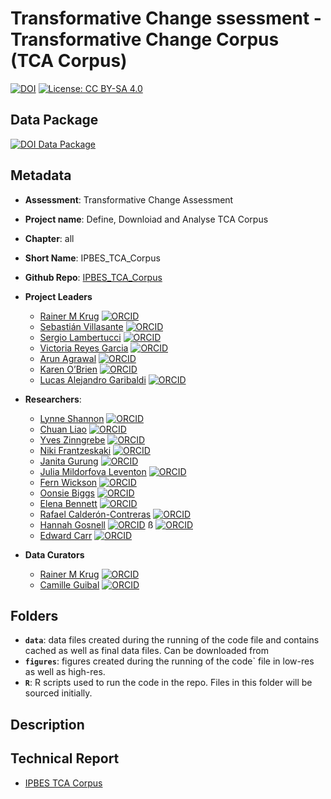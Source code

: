 # Transformative Change ssessment - Transformative Change Corpus (TCA Corpus)

[![DOI](https://zenodo.org/badge/DOI/99.9999/zenodo.9999999.svg)](https://doi.org/99.9999/zenodo.9999999)
[![License: CC BY-SA 4.0](https://img.shields.io/badge/License-CC_BY--SA_4.0-lightgrey.svg)](https://creativecommons.org/licenses/by-sa/4.0/)

## Data Package

[![DOI Data Package](https://zenodo.org/badge/DOI/99.9999/zenodo.9999999.svg)](https://doi.org/99.9999/zenodo.9999999)

## Metadata

- **Assessment**: Transformative Change Assessment
- **Project name**: Define, Downloiad and Analyse TCA Corpus 
- **Chapter**: all
- **Short Name**: IPBES_TCA_Corpus
- **Github Repo**: [IPBES_TCA_Corpus](https://github.com/IPBES-Data/IPBES_TCA_Corpus/tree/DMR_final)

- **Project Leaders**
  - [Rainer M Krug](mailto:Rainer.Krug@uzh.ch,<Rainer@krugs.de) [![ORCID](https://orcid.org/sites/default/files/images/orcid_16x16.png)](https://orcid.org/0000-0002-7490-0066)
  - [Sebastián Villasante](mailto:sebastian.villasante@usc.es) [![ORCID](https://orcid.org/sites/default/files/images/orcid_16x16.png)](https://orcid.org/0000-0001-6296-4479)
  - [Sergio Lambertucci](mailto:slambertucci@comahue-conicet.gob.ar) [![ORCID](https://orcid.org/sites/default/files/images/orcid_16x16.png)](https://orcid.org/0000-0002-2624-2185)
  - [Victoria Reyes Garcia](mailto:Victoria.Reyes@uab.cat) [![ORCID](https://orcid.org/sites/default/files/images/orcid_16x16.png)](https://orcid.org/0000-0002-2914-8055)
  - [Arun Agrawal](mailto:arunagra@umich.edu) [![ORCID](https://orcid.org/sites/default/files/images/orcid_16x16.png)](https://orcid.org/0000-0001-6796-2958)
  - [Karen O’Brien](mailto:karen.obrien@sosgeo.uio.no) [![ORCID](https://orcid.org/sites/default/files/images/orcid_16x16.png)](https://orcid.org/0000-0002-2448-0665)
  - [Lucas Alejandro Garibaldi](mailto:lgaribaldi@unrn.edu.ar) [![ORCID](https://orcid.org/sites/default/files/images/orcid_16x16.png)](https://orcid.org/0000-0003-0725-4049)

- **Researchers**:
  - [Lynne Shannon](mailto:lynne.shannon@uct.ac.za) [![ORCID](https://orcid.org/sites/default/files/images/orcid_16x16.png)](https://orcid.org/0000-0001-7842-0636)
  - [Chuan Liao](mailto:cl824@cornell.edu) [![ORCID](https://orcid.org/sites/default/files/images/orcid_16x16.png)](https://orcid.org/0000-0003-2530-9672)
  - [Yves Zinngrebe](mailto:yves.zinngrebe@ufz.de) [![ORCID](https://orcid.org/sites/default/files/images/orcid_16x16.png)](https://orcid.org/0000-0003-1731-2222)
  - [Niki Frantzeskaki](mailto:n.frantzeskaki@uu.nl) [![ORCID](https://orcid.org/sites/default/files/images/orcid_16x16.png)](https://orcid.org/0000-0002-6983-448X)
  - [Janita Gurung](mailto:janita.gurung@icimod.org) [![ORCID](https://orcid.org/sites/default/files/images/orcid_16x16.png)](https://orcid.org/0000-0003-1053-4412)
  - [Julia Mildorfova Leventon](mailto:leventon.j@czechglobe.cz) [![ORCID](https://orcid.org/sites/default/files/images/orcid_16x16.png)](https://orcid.org/0000-0002-2447-8522)
  - [Fern Wickson](mailto:fern.wickson@uit.no) [![ORCID](https://orcid.org/sites/default/files/images/orcid_16x16.png)](https://orcid.org/0000-0002-2841-4155)
  - [Oonsie Biggs](mailto:oonsie@sun.ac.za) [![ORCID](https://orcid.org/sites/default/files/images/orcid_16x16.png)](https://orcid.org/0000-0003-0300-4149)
  - [Elena Bennett](mailto:elena.bennett@mcgill.ca) [![ORCID](https://orcid.org/sites/default/files/images/orcid_16x16.png)](https://orcid.org/0000-0003-3944-2925)
  - [Rafael Calderón-Contreras](mailto:rcalderon@cua.uam.mx) [![ORCID](https://orcid.org/sites/default/files/images/orcid_16x16.png)](https://orcid.org/0000-0001-8709-4502)
  - [Hannah Gosnell](mailto:gosnellh@oregonstate.edu) [![ORCID](https://orcid.org/sites/default/files/images/orcid_16x16.png)](https://orcid.org/0000-0002-2108-945X)
  ß [![ORCID](https://orcid.org/sites/default/files/images/orcid_16x16.png)](https://orcid.org/XXXX)
  - [Edward Carr](mailto:edcarr@clarku.edu) [![ORCID](https://orcid.org/sites/default/files/images/orcid_16x16.png)](https://orcid.org/0000-0001-7784-471X)

- **Data Curators**
  - [Rainer M Krug](mailto:Rainer.Krug@uzh.ch,<Rainer@krugs.de) [![ORCID](https://orcid.org/sites/default/files/images/orcid_16x16.png)](https://orcid.org/0000-0002-7490-0066)
  - [Camille Guibal](mailto:camille.guibal@umontpellier.fr) [![ORCID](https://orcid.org/sites/default/files/images/orcid_16x16.png)](https://orcid.org/0000-0002-3376-2891)

## Folders

- **`data`**: data files created during the running of the code file and contains cached as well as final data files. Can be downloaded from []()
- **`figures`**: figures created during the running of the code` file in low-res as well as high-res.
- **`R`**: R scripts used to run the code in the repo. Files in this folder will be sourced initially.

## Description

## Technical Report

- [IPBES TCA Corpus](IPBES_TCA_Corpus.html)
